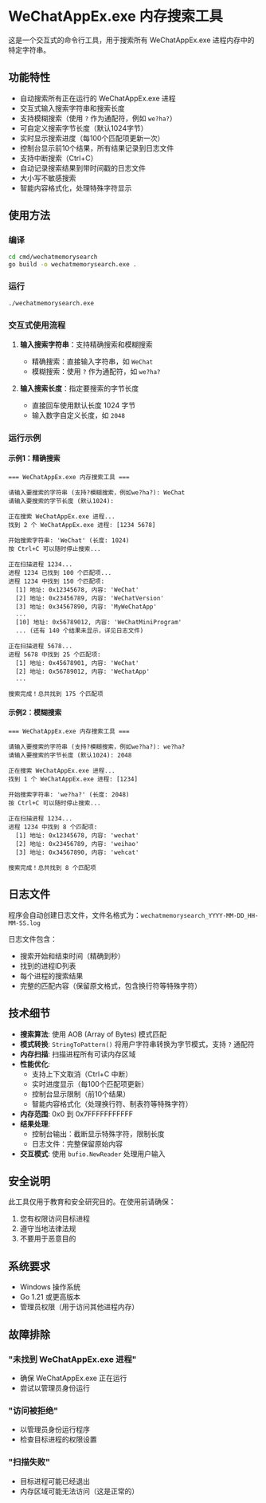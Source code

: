 # WeChatAppEx.exe 内存搜索工具

这是一个交互式的命令行工具，用于搜索所有 WeChatAppEx.exe 进程内存中的特定字符串。

## 功能特性

- 自动搜索所有正在运行的 WeChatAppEx.exe 进程
- 交互式输入搜索字符串和搜索长度
- 支持模糊搜索（使用 `?` 作为通配符，例如 `we?ha?`）
- 可自定义搜索字节长度（默认1024字节）
- 实时显示搜索进度（每100个匹配项更新一次）
- 控制台显示前10个结果，所有结果记录到日志文件
- 支持中断搜索（Ctrl+C）
- 自动记录搜索结果到带时间戳的日志文件
- 大小写不敏感搜索
- 智能内容格式化，处理特殊字符显示

## 使用方法

### 编译

```bash
cd cmd/wechatmemorysearch
go build -o wechatmemorysearch.exe .
```

### 运行

```bash
./wechatmemorysearch.exe
```

### 交互式使用流程

1. **输入搜索字符串**：支持精确搜索和模糊搜索
   - 精确搜索：直接输入字符串，如 `WeChat`
   - 模糊搜索：使用 `?` 作为通配符，如 `we?ha?`

2. **输入搜索长度**：指定要搜索的字节长度
   - 直接回车使用默认长度 1024 字节
   - 输入数字自定义长度，如 `2048`

### 运行示例

#### 示例1：精确搜索

```
=== WeChatAppEx.exe 内存搜索工具 ===

请输入要搜索的字符串 (支持?模糊搜索，例如we?ha?): WeChat
请输入要搜索的字节长度 (默认1024):

正在搜索 WeChatAppEx.exe 进程...
找到 2 个 WeChatAppEx.exe 进程: [1234 5678]

开始搜索字符串: 'WeChat' (长度: 1024)
按 Ctrl+C 可以随时停止搜索...

正在扫描进程 1234...
进程 1234 已找到 100 个匹配项...
进程 1234 中找到 150 个匹配项:
  [1] 地址: 0x12345678, 内容: 'WeChat'
  [2] 地址: 0x23456789, 内容: 'WeChatVersion'
  [3] 地址: 0x34567890, 内容: 'MyWeChatApp'
  ...
  [10] 地址: 0x56789012, 内容: 'WeChatMiniProgram'
  ... (还有 140 个结果未显示，详见日志文件)

正在扫描进程 5678...
进程 5678 中找到 25 个匹配项:
  [1] 地址: 0x45678901, 内容: 'WeChat'
  [2] 地址: 0x56789012, 内容: 'WeChatApp'
  ...

搜索完成！总共找到 175 个匹配项
```

#### 示例2：模糊搜索

```
=== WeChatAppEx.exe 内存搜索工具 ===

请输入要搜索的字符串 (支持?模糊搜索，例如we?ha?): we?ha?
请输入要搜索的字节长度 (默认1024): 2048

正在搜索 WeChatAppEx.exe 进程...
找到 1 个 WeChatAppEx.exe 进程: [1234]

开始搜索字符串: 'we?ha?' (长度: 2048)
按 Ctrl+C 可以随时停止搜索...

正在扫描进程 1234...
进程 1234 中找到 8 个匹配项:
  [1] 地址: 0x12345678, 内容: 'wechat'
  [2] 地址: 0x23456789, 内容: 'weihao'
  [3] 地址: 0x34567890, 内容: 'wehcat'

搜索完成！总共找到 8 个匹配项
```

## 日志文件

程序会自动创建日志文件，文件名格式为：`wechatmemorysearch_YYYY-MM-DD_HH-MM-SS.log`

日志文件包含：
- 搜索开始和结束时间（精确到秒）
- 找到的进程ID列表
- 每个进程的搜索结果
- 完整的匹配内容（保留原文格式，包含换行符等特殊字符）

## 技术细节

- **搜索算法**: 使用 AOB (Array of Bytes) 模式匹配
- **模式转换**: `StringToPattern()` 将用户字符串转换为字节模式，支持 `?` 通配符
- **内存扫描**: 扫描进程所有可读内存区域
- **性能优化**:
  - 支持上下文取消（Ctrl+C 中断）
  - 实时进度显示（每100个匹配项更新）
  - 控制台显示限制（前10个结果）
  - 智能内容格式化（处理换行符、制表符等特殊字符）
- **内存范围**: 0x0 到 0x7FFFFFFFFFFF
- **结果处理**:
  - 控制台输出：截断显示特殊字符，限制长度
  - 日志文件：完整保留原始内容
- **交互模式**: 使用 `bufio.NewReader` 处理用户输入

## 安全说明

此工具仅用于教育和安全研究目的。在使用前请确保：

1. 您有权限访问目标进程
2. 遵守当地法律法规
3. 不要用于恶意目的

## 系统要求

- Windows 操作系统
- Go 1.21 或更高版本
- 管理员权限（用于访问其他进程内存）

## 故障排除

### "未找到 WeChatAppEx.exe 进程"
- 确保 WeChatAppEx.exe 正在运行
- 尝试以管理员身份运行

### "访问被拒绝"
- 以管理员身份运行程序
- 检查目标进程的权限设置

### "扫描失败"
- 目标进程可能已经退出
- 内存区域可能无法访问（这是正常的）